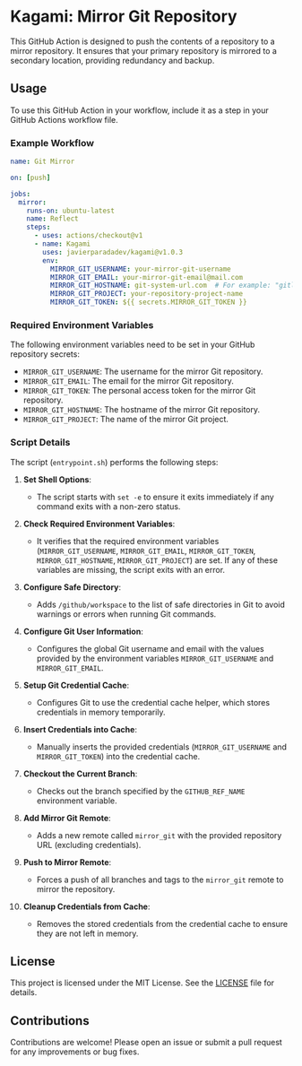 # Kagami: Mirror Git Repository

This GitHub Action is designed to push the contents of a repository to a mirror repository. It ensures that your primary repository is mirrored to a secondary location, providing redundancy and backup.

## Usage

To use this GitHub Action in your workflow, include it as a step in your GitHub Actions workflow file.

### Example Workflow

```yaml
name: Git Mirror

on: [push]

jobs:
  mirror:
    runs-on: ubuntu-latest
    name: Reflect
    steps:
      - uses: actions/checkout@v1
      - name: Kagami
        uses: javierparadadev/kagami@v1.0.3
        env:
          MIRROR_GIT_USERNAME: your-mirror-git-username
          MIRROR_GIT_EMAIL: your-mirror-git-email@mail.com
          MIRROR_GIT_HOSTNAME: git-system-url.com  # For example: "gitlab.com"
          MIRROR_GIT_PROJECT: your-repository-project-name
          MIRROR_GIT_TOKEN: ${{ secrets.MIRROR_GIT_TOKEN }}
```

### Required Environment Variables

The following environment variables need to be set in your GitHub repository secrets:

- `MIRROR_GIT_USERNAME`: The username for the mirror Git repository.
- `MIRROR_GIT_EMAIL`: The email for the mirror Git repository.
- `MIRROR_GIT_TOKEN`: The personal access token for the mirror Git repository.
- `MIRROR_GIT_HOSTNAME`: The hostname of the mirror Git repository.
- `MIRROR_GIT_PROJECT`: The name of the mirror Git project.

### Script Details

The script (`entrypoint.sh`) performs the following steps:

1. **Set Shell Options**:
   - The script starts with `set -e` to ensure it exits immediately if any command exits with a non-zero status.

2. **Check Required Environment Variables**:
   - It verifies that the required environment variables (`MIRROR_GIT_USERNAME`, `MIRROR_GIT_EMAIL`, `MIRROR_GIT_TOKEN`, `MIRROR_GIT_HOSTNAME`, `MIRROR_GIT_PROJECT`) are set. If any of these variables are missing, the script exits with an error.

3. **Configure Safe Directory**:
   - Adds `/github/workspace` to the list of safe directories in Git to avoid warnings or errors when running Git commands.

4. **Configure Git User Information**:
   - Configures the global Git username and email with the values provided by the environment variables `MIRROR_GIT_USERNAME` and `MIRROR_GIT_EMAIL`.

5. **Setup Git Credential Cache**:
   - Configures Git to use the credential cache helper, which stores credentials in memory temporarily.

6. **Insert Credentials into Cache**:
   - Manually inserts the provided credentials (`MIRROR_GIT_USERNAME` and `MIRROR_GIT_TOKEN`) into the credential cache.

7. **Checkout the Current Branch**:
   - Checks out the branch specified by the `GITHUB_REF_NAME` environment variable.

8. **Add Mirror Git Remote**:
   - Adds a new remote called `mirror_git` with the provided repository URL (excluding credentials).

9. **Push to Mirror Remote**:
   - Forces a push of all branches and tags to the `mirror_git` remote to mirror the repository.

10. **Cleanup Credentials from Cache**:
    - Removes the stored credentials from the credential cache to ensure they are not left in memory.

## License

This project is licensed under the MIT License. See the [LICENSE](LICENSE) file for details.

## Contributions

Contributions are welcome! Please open an issue or submit a pull request for any improvements or bug fixes.
